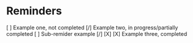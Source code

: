 # Reminders

[ ] Example one, not completed
[/] Example two, in progress/partially completed
	[ ] Sub-remider example
	[/]
	[X]
[X] Example three, completed